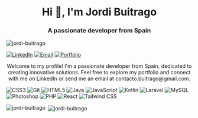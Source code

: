 <h1 align="center">Hi 👋, I'm Jordi Buitrago</h1>
<h3 align="center">A passionate developer from Spain</h3>

<p align="left"> <img src="https://komarev.com/ghpvc/?username=jordi-buitrago&label=Profile%20views&color=0e75b6&style=flat" alt="jordi-buitrago" /> </p>

<p align="left">
  <a href="https://linkedin.com/in/jordi-buitrago-martinez" target="_blank"><img src="https://img.shields.io/badge/-LinkedIn-blue?style=flat&logo=linkedin" alt="LinkedIn" /></a>
  <a href="mailto:contacto.buitrago@gmail.com" target="_blank"><img src="https://img.shields.io/badge/-Email-D14836?style=flat&logo=gmail" alt="Email" /></a>
  <a href="https://jordi-buitrago.github.io/Buitrago-portfolio/" target="_blank"><img src="https://img.shields.io/badge/-Portfolio-3423A6?style=flat&logo=github" alt="Portfolio" /></a>
</p>

<p align="center">Welcome to my profile! I'm a passionate developer from Spain, dedicated to creating innovative solutions. Feel free to explore my portfolio and connect with me on LinkedIn or send me an email at contacto.buitrago@gmail.com.</p>

<p align="left"> 
  <img src="https://img.shields.io/badge/-CSS3-1572B6?style=flat&logo=css3" alt="CSS3" />
  <img src="https://img.shields.io/badge/-Git-F05032?style=flat&logo=git" alt="Git" />
  <img src="https://img.shields.io/badge/-HTML5-E34F26?style=flat&logo=html5" alt="HTML5" />
  <img src="https://img.shields.io/badge/-Java-007396?style=flat&logo=java" alt="Java" />
  <img src="https://img.shields.io/badge/-JavaScript-F7DF1E?style=flat&logo=javascript" alt="JavaScript" />
  <img src="https://img.shields.io/badge/-Kotlin-0095D5?style=flat&logo=kotlin" alt="Kotlin" />
  <img src="https://img.shields.io/badge/-Laravel-FF2D20?style=flat&logo=laravel" alt="Laravel" />
  <img src="https://img.shields.io/badge/-MySQL-4479A1?style=flat&logo=mysql" alt="MySQL" />
  <img src="https://img.shields.io/badge/-Photoshop-31A8FF?style=flat&logo=adobe-photoshop" alt="Photoshop" />
  <img src="https://img.shields.io/badge/-PHP-777BB4?style=flat&logo=php" alt="PHP" />
  <img src="https://img.shields.io/badge/-React-61DAFB?style=flat&logo=react" alt="React" />
  <img src="https://img.shields.io/badge/-Tailwind%20CSS-38B2AC?style=flat&logo=tailwind-css" alt="Tailwind CSS" />
</p>

<p><img align="left" src="https://github-readme-stats.vercel.app/api/top-langs?username=jordi-buitrago&show_icons=true&locale=en&layout=compact" alt="jordi-buitrago" /></p>

<p>&nbsp;<img align="center" src="https://github-readme-stats.vercel.app/api?username=jordi-buitrago&show_icons=true&locale=en" alt="jordi-buitrago" /></p>
